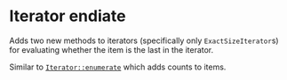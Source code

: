 # Iterator endiate

Adds two new methods to iterators (specifically only `ExactSizeIterator`s) for evaluating whether the item is the last in the iterator.

Similar to [`Iterator::enumerate`](https://doc.rust-lang.org/stable/std/iter/trait.Iterator.html#method.enumerate) which adds counts to items.
